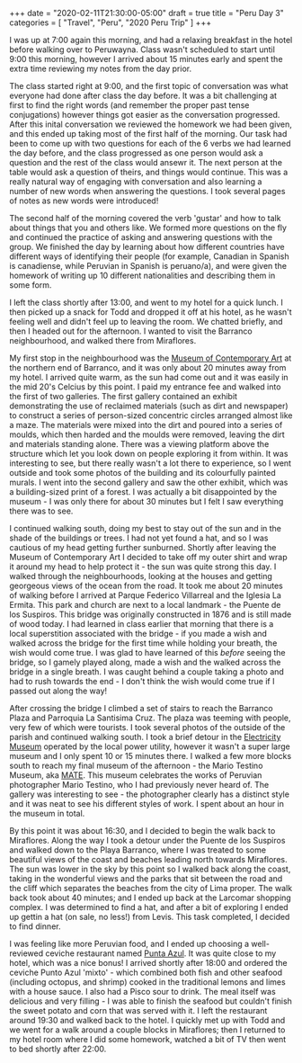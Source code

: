 +++
date = "2020-02-11T21:30:00-05:00"
draft = true
title = "Peru Day 3"
categories = [ "Travel", "Peru", "2020 Peru Trip" ]
+++

I was up at 7:00 again this morning, and had a relaxing breakfast in the hotel before walking over to Peruwayna. Class wasn't scheduled to start until 9:00 this morning, however I arrived about 15 minutes early and spent the extra time reviewing my notes from the day prior.

The class started right at 9:00, and the first topic of conversation was what everyone had done after class the day before. It was a bit challenging at first to find the right words (and remember the proper past tense conjugations) however things got easier as the conversation progressed. After this inital conversation we reviewed the homework we had been given, and this ended up taking most of the first half of the morning. Our task had been to come up with two questions for each of the 6 verbs we had learned the day before, and the class progressed as one person would ask a question and the rest of the class would ansewr it. The next person at the table would ask a question of theirs, and things would continue. This was a really natural way of engaging with conversation and also learning a number of new words when answering the questions. I took several pages of notes as new words were introduced!

The second half of the morning covered the verb 'gustar' and how to talk about things that you and others like. We formed more questions on the fly and continued the practice of asking and answering questions with the group. We finished the day by learning about how different countries have different ways of identifying their people (for example, Canadian in Spanish is canadiense, while Peruvian in Spanish is peruano/a), and were given the homework of writing up 10 different nationalities and describing them in some form.

I left the class shortly after 13:00, and went to my hotel for a quick lunch. I then picked up a snack for Todd and dropped it off at his hotel, as he wasn't feeling well and didn't feel up to leaving the room. We chatted briefly, and then I headed out for the afternoon. I wanted to visit the Barranco neighbourhood, and walked there from Miraflores.

My first stop in the neighbourhood was the [Museum of Contemporary Art](http://maclima.pe/) at the northern end of Barranco, and it was only about 20 minutes away from my hotel. I arrived quite warm, as the sun had come out and it was easily in the mid 20's Celcius by this point. I paid my entrance fee and walked into the first of two galleries. The first gallery contained an exhibit demonstrating the use of reclaimed materials (such as dirt and newspaper) to construct a series of person-sized concentric circles arranged almost like a maze. The materials were mixed into the dirt and poured into a series of moulds, which then harded and the moulds were removed, leaving the dirt and materials standing alone. There was a viewing platform above the structure which let you look down on people exploring it from within. It was interesting to see, but there really wasn't a lot there to experience, so I went outside and took some photos of the building and its colourfully painted murals. I went into the second gallery and saw the other exhibit, which was a building-sized print of a forest. I was actually a bit disappointed by the museum - I was only there for about 30 minutes but I felt I saw everything there was to see.

I continued walking south, doing my best to stay out of the sun and in the shade of the buildings or trees. I had not yet found a hat, and so I was cautious of my head getting further sunburned. Shortly after leaving the Museum of Contemporary Art I decided to take off my outer shirt and wrap it around my head to help protect it - the sun was quite strong this day. I walked through the neighbourhoods, looking at the houses and getting georgeous views of the ocean from the road. It took me about 20 minutes of walking before I arrived at Parque Federico Villarreal and the Iglesia La Ermita. This park and church are next to a local landmark - the Puente de los Suspiros. This bridge was originally constructed in 1876 and is still made of wood today. I had learned in class earlier that morning that there is a local superstition associated with the bridge - if you made a wish and walked across the bridge for the first time while holding your breath, the wish would come true. I was glad to have learned of this *before* seeing the bridge, so I gamely played along, made a wish and the walked across the bridge in a single breath. I was caught behind a couple taking a photo and had to rush towards the end - I don't think the wish would come true if I passed out along the way!

After crossing the bridge I climbed a set of stairs to reach the Barranco Plaza and Parroquia La Santisima Cruz. The plaza was teeming with people, very few of which were tourists. I took several photos of the outside of the parish and continued walking south. I took a brief detour in the [Electricity Museum](http://www.electroperu.com.pe/home.aspx) operated by the local power utility, however it wasn't a super large museum and I only spent 10 or 15 minutes there. I walked a few more blocks south to reach my final museum of the afternoon - the Mario Testino Museum, aka [MATE](https://www.mate.pe/en/). This museum celebrates the works of Peruvian photographer Mario Testino, who I had previously never heard of. The gallery was interesting to see - the photographer clearly has a distinct style and it was neat to see his different styles of work. I spent about an hour in the museum in total.

By this point it was about 16:30, and I decided to begin the walk back to Miraflores. Along the way I took a detour under the Puente de los Suspiros and walked down to the Playa Barranco, where I was treated to some beautiful views of the coast and beaches leading north towards Miraflores. The sun was lower in the sky by this point so I walked back along the coast, taking in the wonderful views and the parks that sit between the road and the cliff which separates the beaches from the city of Lima proper. The walk back took about 40 minutes; and I ended up back at the Larcomar shopping complex. I was determined to find a hat, and after a bit of exploring I ended up gettin a hat (on sale, no less!) from Levis. This task completed, I decided to find dinner.

I was feeling like more Peruvian food, and I ended up choosing a well-reviewed ceviche restaurant named [Punta Azul](http://puntoazulrestaurante.com/). It was quite close to my hotel, which was a nice bonus! I arrived shortly after 18:00 and ordered the ceviche Punto Azul 'mixto' - which combined both fish and other seafood (including octopus, and shrimp) cooked in the traditional lemons and limes with a house sauce. I also had a Pisco sour to drink. The meal itself was delicious and very filling - I was able to finish the seafood but couldn't finish the sweet potato and corn that was served with it. I left the restaurant around 19:30 and walked back to the hotel. I quickly met up with Todd and we went for a walk around a couple blocks in Miraflores; then I returned to my hotel room where I did some homework, watched a bit of TV then went to bed shortly after 22:00.
 
